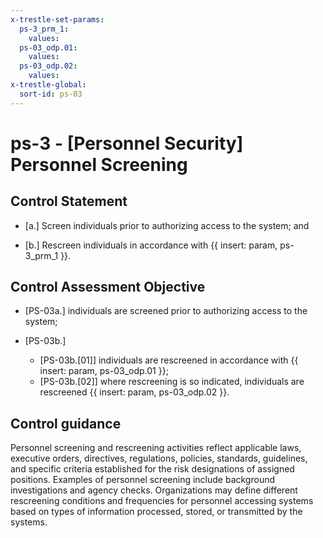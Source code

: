 ```yaml
---
x-trestle-set-params:
  ps-3_prm_1:
    values:
  ps-03_odp.01:
    values:
  ps-03_odp.02:
    values:
x-trestle-global:
  sort-id: ps-03
---
```


# ps-3 - \[Personnel Security\] Personnel Screening

## Control Statement

- \[a.\] Screen individuals prior to authorizing access to the system; and

- \[b.\] Rescreen individuals in accordance with {{ insert: param, ps-3_prm_1 }}.

## Control Assessment Objective

- \[PS-03a.\] individuals are screened prior to authorizing access to the system;

- \[PS-03b.\]

  - \[PS-03b.[01]\] individuals are rescreened in accordance with {{ insert: param, ps-03_odp.01 }};
  - \[PS-03b.[02]\] where rescreening is so indicated, individuals are rescreened {{ insert: param, ps-03_odp.02 }}.

## Control guidance

Personnel screening and rescreening activities reflect applicable laws, executive orders, directives, regulations, policies, standards, guidelines, and specific criteria established for the risk designations of assigned positions. Examples of personnel screening include background investigations and agency checks. Organizations may define different rescreening conditions and frequencies for personnel accessing systems based on types of information processed, stored, or transmitted by the systems.
